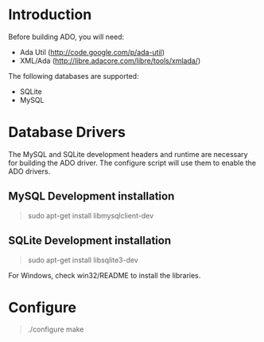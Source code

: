 # Introduction #

Before building ADO, you will need:

  * Ada Util (http://code.google.com/p/ada-util)
  * XML/Ada  (http://libre.adacore.com/libre/tools/xmlada/)

The following databases are supported:

  * SQLite
  * MySQL

# Database Drivers #

The MySQL and SQLite development headers and runtime are necessary for building the ADO driver.  The configure script will use them to enable the ADO drivers.

## MySQL Development installation ##

> sudo apt-get install libmysqlclient-dev


## SQLite Development installation ##

> sudo apt-get install libsqlite3-dev


For Windows, check win32/README to install the libraries.

# Configure #


> ./configure
> make